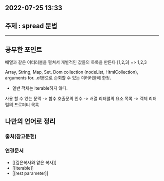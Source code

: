 ## 2022-07-25 13:33  

## 주제 : spread 문법
----
## 공부한 포인트

배열과 같은 이터러블을 펼쳐서 개별적인 값들의 목록을 만든다
[1,2,3] => 1,2,3

Array, String, Map, Set, Dom collection (nodeList, HtmlCollection), arguments for...of문으로 순회할 수 있는 이터러블에 한정.


- 일반 객체는 iterable하지 않다. 


사용 할 수 있는 문맥
-> 함수 호출문의 인수
-> 배열 리터럴의 요소 목록
-> 객체 리터럴의 프로퍼티 목록


## 나만의 언어로 정리
>


### 출처(참고문헌)

### 연결문서
- [[깊은복사와 얕은 복사]]
- [[iterable]]
- [[rest parameter]]